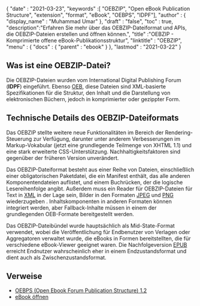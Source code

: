 {
  "date" : "2021-03-23",
  "keywords" :[ "OEBZIP", "Open eBook Publication Structure", "extension", "format", "eBook", "OEBPS", "IDPF"],
  "author" : {
    "display_name" : "Muhammad Umar"
},
  "draft" : "false",
  "toc" : true,
  "description":"Erfahren Sie mehr über das OEBZIP-Dateiformat und APIs, die OEBZIP-Dateien erstellen und öffnen können.",
  "title" :"OEBZIP - Komprimierte offene eBook-Publikationsstruktur",
  "linktitle" : "OEBZIP",
  "menu" : {
    "docs" : {
      "parent" : "ebook"
}
},
  "lastmod" : "2021-03-22"
}

## Was ist eine OEBZIP-Datei? ##

Die OEBZIP-Dateien wurden vom International Digital Publishing Forum (**IDPF**) eingeführt. Ebenso [OEB](/de/ebook/oeb/), diese Dateien sind XML-basierte Spezifikationen für die Struktur, den Inhalt und die Darstellung von elektronischen Büchern, jedoch in komprimierter oder gezippter Form.

## Technische Details des OEBZIP-Dateiformats ##

Das OEBZIP stellte weitere neue Funktionalitäten im Bereich der Rendering-Steuerung zur Verfügung, darunter unter anderem Verbesserungen im Markup-Vokabular (jetzt eine grundlegende Teilmenge von XHTML 1.1) und eine stark erweiterte CSS-Unterstützung. Nachhaltigkeitsfaktoren sind gegenüber der früheren Version unverändert.

Das OEBZIP-Dateiformat besteht aus einer Reihe von Dateien, einschließlich einer obligatorischen Paketdatei, die ein Manifest enthält, das alle anderen Komponentendateien auflistet, und einem Buchrücken, der die logische Lesereihenfolge angibt. Außerdem muss ein Reader für OEBZIP-Dateien für Text in [XML](/de/web/xml/) in der Lage sein, Bilder in den Formaten [JPEG](/de/image/jpeg/) und [PNG](/de/image/png/) wiederzugeben . Inhaltskomponenten in anderen Formaten können integriert werden, aber Fallback-Inhalte müssen in einem der grundlegenden OEB-Formate bereitgestellt werden.
  

Das OEBZIP-Dateibündel wurde hauptsächlich als Mid-State-Format verwendet, wobei die Veröffentlichung für Endbenutzer von Verlagen oder Aggregatoren verwaltet wurde, die eBooks in Formen bereitstellten, die für verschiedene eBook-Viewer geeignet waren. Die Nachfolgeversion [EPUB](/de/ebook/epub/) erreicht Endnutzer wahrscheinlich eher in einem Endzustandsformat und dient auch als Zwischenzustandsformat.

## Verweise

* [OEBPS (Open Ebook Forum Publication Structure) 1.2](https://www.loc.gov/preservation/digital/formats/fdd/fdd000171.shtml)
* [eBook öffnen](https://en.wikipedia.org/wiki/Open_eBook)


